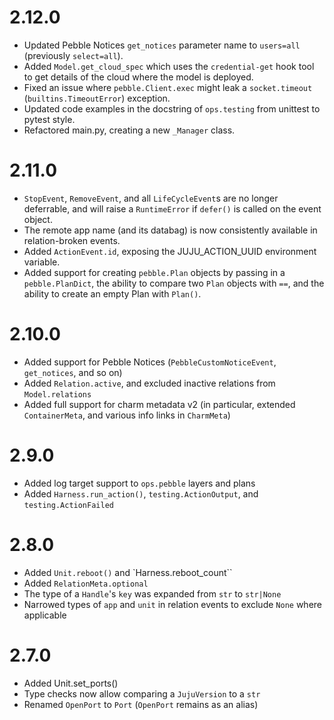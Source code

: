 # 2.12.0

* Updated Pebble Notices `get_notices` parameter name to `users=all` (previously `select=all`).
* Added `Model.get_cloud_spec` which uses the `credential-get` hook tool to get details of the cloud where the model is deployed.
* Fixed an issue where `pebble.Client.exec` might leak a `socket.timeout` (`builtins.TimeoutError`) exception.
* Updated code examples in the docstring of `ops.testing` from unittest to pytest style.
* Refactored main.py, creating a new `_Manager` class.

# 2.11.0

* `StopEvent`, `RemoveEvent`, and all `LifeCycleEvent`s are no longer deferrable, and will raise a `RuntimeError` if `defer()` is called on the event object.
* The remote app name (and its databag) is now consistently available in relation-broken events.
* Added `ActionEvent.id`, exposing the JUJU_ACTION_UUID environment variable.
* Added support for creating `pebble.Plan` objects by passing in a `pebble.PlanDict`, the
  ability to compare two `Plan` objects with `==`, and the ability to create an empty Plan with `Plan()`.

# 2.10.0

* Added support for Pebble Notices (`PebbleCustomNoticeEvent`, `get_notices`, and so on)
* Added `Relation.active`, and excluded inactive relations from `Model.relations`
* Added full support for charm metadata v2 (in particular, extended `ContainerMeta`,
  and various info links in `CharmMeta`)

# 2.9.0

* Added log target support to `ops.pebble` layers and plans
* Added `Harness.run_action()`, `testing.ActionOutput`, and `testing.ActionFailed`

# 2.8.0

* Added `Unit.reboot()` and `Harness.reboot_count``
* Added `RelationMeta.optional`
* The type of a `Handle`'s `key` was expanded from `str` to `str|None`
* Narrowed types of `app` and `unit` in relation events to exclude `None` where applicable

# 2.7.0

* Added Unit.set_ports()
* Type checks now allow comparing a `JujuVersion` to a `str`
* Renamed `OpenPort` to `Port` (`OpenPort` remains as an alias)
